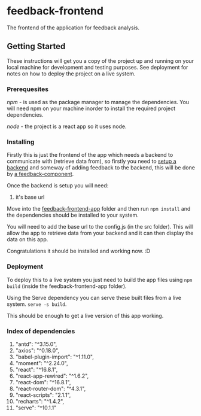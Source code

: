 # feedback-frontend
The frontend of the application for feedback analysis.

## Getting Started
These instructions will get you a copy of the project up and running on your local machine for development and testing purposes. See deployment for notes on how to deploy the project on a live system. 

### Prerequesites
*npm* - is used as the package manager to manage the dependencies. You will need npm on your machine inorder to install the required project dependencies.

*node* - the project is a react app so it uses node.

### Installing
Firstly this is just the frontend of the app which needs a backend to communicate with (retrieve data from), so firstly you need to [setup a backend](https://github.com/GRP-17/feedback-backend) and someway of adding feedback to the backend, this will be done by [a feedback-component](https://github.com/GRP-17/feedback-component).

Once the backend is setup you will need:
1. it's base url

Move into the [feedback-frontend-app](https://github.com/GRP-17/feedback-frontend/wiki/Project-File-Structure#feedback-frontend-app#feedback-frontend-app) folder and then run `npm install` and the dependencies should be installed to your system.

You will need to add the base url to the config.js (in the src folder). This will allow the app to retrieve data from your backend and it can then display the data on this app.

Congratulations it should be installed and working now. :D

### Deployment
To deploy this to a live system you just need to build the app files using `npm build` (inside the feedback-frontend-app folder).

Using the Serve dependency you can serve these built files from a live system. `serve -s build`.

This should be enough to get a live version of this app working.

### Index of dependencies
1. "antd": "^3.15.0",
2. "axios": "^0.18.0",
3. "babel-plugin-import": "^1.11.0",
4. "moment": "^2.24.0",
5. "react": "^16.8.1",
6. "react-app-rewired": "^1.6.2",
7. "react-dom": "^16.8.1",
8. "react-router-dom": "^4.3.1",
9. "react-scripts": "2.1.1",
10. "recharts": "^1.4.2",
11. "serve": "^10.1.1"
